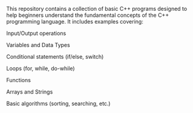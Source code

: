 This repository contains a collection of basic C++ programs designed to help beginners understand the fundamental concepts of the C++ programming language. It includes examples covering:

Input/Output operations

Variables and Data Types

Conditional statements (if/else, switch)

Loops (for, while, do-while)

Functions

Arrays and Strings

Basic algorithms (sorting, searching, etc.)
